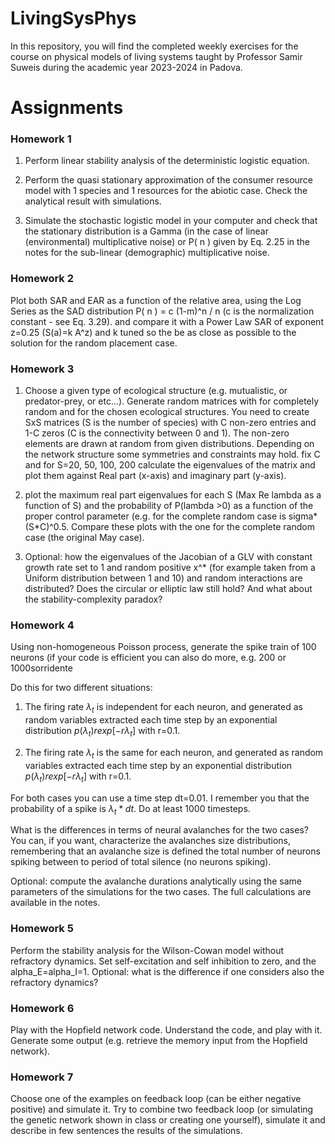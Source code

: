 # LivingSysPhys
In this repository, you will find the completed weekly exercises for the course on physical models of living systems taught by Professor Samir Suweis during the academic year 2023-2024 in Padova.

# Assignments

### Homework 1 

1) Perform linear stability analysis of the deterministic logistic equation.

2) Perform the quasi stationary approximation of the consumer resource model with 1 species and 1 resources for the abiotic case. Check the analytical result with simulations.

3) Simulate the stochastic logistic model in your computer and check that the stationary distribution is a Gamma (in the case of linear (environmental) multiplicative noise) or P( n ) given by Eq. 2.25 in the notes for the sub-linear (demographic) multiplicative noise.

### Homework 2

Plot both SAR and EAR as a function of the relative area, using the Log Series as the SAD distribution P( n ) = c (1-m)^n / n (c is the normalization constant - see Eq. 3.29). and compare it with a Power Law SAR of exponent z=0.25 (S(a)=k A^z) and k tuned so the be as close as possible to the solution for the random placement case. 

### Homework 3

1) Choose a given type of ecological structure (e.g. mutualistic, or predator-prey, or etc...). Generate random matrices with for completely random and for the chosen ecological structures. You need to create SxS matrices (S is the number of species) with C non-zero entries and 1-C zeros (C is the connectivity between 0 and 1). The non-zero elements are drawn at random from given distributions. Depending on the network structure some symmetries and constraints may hold. fix C and for S=20, 50, 100, 200 calculate the eigenvalues of the matrix and plot them against Real part (x-axis) and imaginary part (y-axis).

2) plot the maximum real part eigenvalues for each S (Max Re lambda as a function of S) and the probability of P(lambda >0) as a function of the proper control parameter (e.g. for the complete random case is sigma*(S*C)^0.5. Compare these plots with the one for the complete random case (the original May case).

3) Optional: how the eigenvalues of the Jacobian of a GLV with constant growth rate set to 1 and random positive x^* (for example taken from a Uniform distribution between 1 and 10) and random interactions are distributed? Does the circular or elliptic law still hold? And what about the stability-complexity paradox?

### Homework 4

Using non-homogeneous Poisson process, generate the spike train of 100 neurons (if your code is efficient you can also do more, e.g. 200 or 1000sorridente

Do this for two different situations:

1) The firing rate $\lambda_t$ is independent for each neuron, and generated as random variables extracted each time step by an exponential distribution $p(\lambda_t) r exp [- r \lambda_t]$ with r=0.1. 

2) The firing rate $\lambda_t$ is the same for each neuron, and generated as random variables extracted each time step by an exponential distribution $p(\lambda_t) r exp [- r \lambda_t]$ with r=0.1. 

For both cases you can use a time step dt=0.01. I remember you that the probability of a spike is $\lambda_t * dt$. Do at least 1000 timesteps.

What is the differences in terms of neural avalanches for the two cases? You can, if you want, characterize the avalanches size distributions, remembering that an avalanche size is defined the total number of neurons spiking between to period of total silence (no neurons spiking).

Optional: compute the avalanche durations analytically using the same parameters of the simulations for the two cases. The full calculations are available in the notes.

### Homework 5

 Perform the stability analysis for the Wilson-Cowan model without refractory dynamics.  Set self-excitation and self inhibition to zero, and the alpha_E=alpha_I=1.
Optional: what is the difference if one considers also the refractory dynamics?

### Homework 6

 Play with the Hopfield network code. Understand the code, and play with it. Generate some output (e.g. retrieve the memory input from the Hopfield network).

### Homework 7

Choose one of the examples on feedback loop (can be either negative positive) and simulate it. Try to combine two feedback loop (or simulating the genetic network shown in class or creating one yourself), simulate it and describe in few sentences the results of the simulations.

